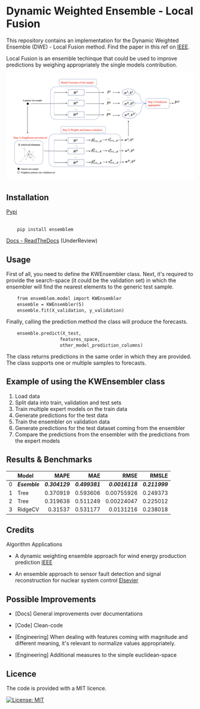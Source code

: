 # Dynamic Weighted Ensemble - Local Fusion

This repository contains an implementation for the Dynamic Weighted Ensemble (DWE) - Local Fusion method. Find the paper in this ref on [IEEE](https://ieeexplore.ieee.org/document/8272838).

Local Fusion is an ensemble techinque that could be used to improve predictions by weighing appropriately the single models contribution.

![imgs](https://github.com/IvanVigor/IvanVigor.github.io/blob/main/imgs/dwe.png?raw=true)

## Installation

[Pypi](https://pypi.org/project/ensemblem)

```{r setup, include=FALSE}

	pip install ensemblem

```

[Docs - ReadTheDocs](https://local-fusion-dynamic-weighted-ensemble.readthedocs.io/en/latest/) (UnderReview)

## Usage

First of all, you need to define the KWEnsembler class. Next, it's required to provide the search-space (it could be the validation set) in which the ensembler will find the nearest elements to the generic test sample.

```{r setup, include=FALSE}
	from ensemblem.model import KWEnsembler
	ensemble = KWEnsembler(5)
	ensemble.fit(X_validation, y_validation)
```

Finally, calling the prediction method the class will produce the forecasts.

```{r setup, include=FALSE}
	ensemble.predict(X_test,
                    features_space,
                    other_model_prediction_columns)
```

The class returns predictions in the same order in which they are provided. The class supports one or multiple samples to forecasts.



## Example of using the KWEnsembler class


1. Load data
2. Split data into train, validation and test sets
3. Train multiple expert models on the train data
4. Generate predictions for the test data
5. Train the ensembler on validation data
6. Generate predictions for the test dataset coming from the ensembler
7. Compare the predictions from the ensembler with the predictions from the expert models


## Results & Benchmarks

|    | Model   |     MAPE |      MAE |      RMSE |    RMSLE |
|---:|:--------|---------:|---------:|----------:|---------:|
|  0 | ***Esemble*** | ***0.304129*** | ***0.499381*** | ***0.0016118*** | ***0.211999*** |
|  1 | Tree    | 0.370919 | 0.593606 | 0.00755926 | 0.249373 |
|  2 | Tree    | 0.319638 | 0.511249 | 0.00224047 | 0.225012 |
|  3 | RidgeCV | 0.31537 | 0.531177 | 0.0131216 | 0.238018 |



## Credits

Algorithm Applications

- A dynamic weighting ensemble approach for wind energy production prediction [IEEE](https://ieeexplore.ieee.org/document/8272838)

- An ensemble approach to sensor fault detection and signal reconstruction for nuclear system control [Elsevier](https://www.sciencedirect.com/science/article/pii/S0306454910000927)


## Possible Improvements

- [Docs] General improvements over documentations

- [Code] Clean-code 

- [Engineering] When dealing with features coming with magnitude and different meaning, it's relevant to normalize values appropriately.

- [Engineering] Additional measures to the simple euclidean-space


## Licence
The code is provided with a MIT licence. 

[![License: MIT](https://img.shields.io/badge/License-MIT-yellow.svg)](https://opensource.org/licenses/MIT)




